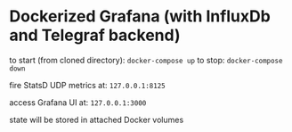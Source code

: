 # Dockerized Grafana (with InfluxDb and Telegraf backend)

to start (from cloned directory): `docker-compose up`
to stop: `docker-compose down`

fire StatsD UDP metrics at:
`127.0.0.1:8125`

access Grafana UI at:
`127.0.0.1:3000`

state will be stored in attached Docker volumes

